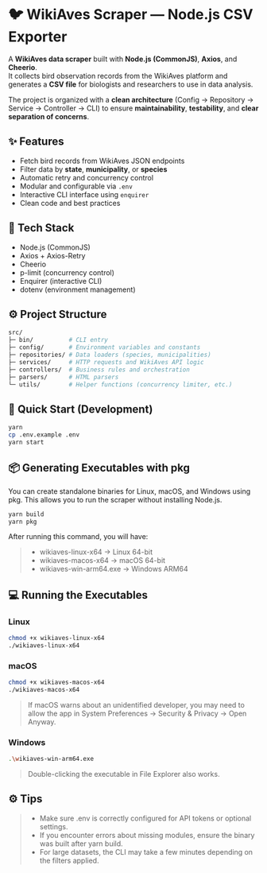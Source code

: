 # 🐦 WikiAves Scraper — Node.js CSV Exporter

A **WikiAves data scraper** built with **Node.js (CommonJS)**, **Axios**, and **Cheerio**.  
It collects bird observation records from the WikiAves platform and generates a **CSV file** for biologists and researchers to use in data analysis.

The project is organized with a **clean architecture** (Config → Repository → Service → Controller → CLI) to ensure **maintainability**, **testability**, and **clear separation of concerns**.

## ✨ Features

* Fetch bird records from WikiAves JSON endpoints
* Filter data by **state**, **municipality**, or **species**
* Automatic retry and concurrency control
* Modular and configurable via `.env`
* Interactive CLI interface using `enquirer`
* Clean code and best practices

## 🧩 Tech Stack

* Node.js (CommonJS)
* Axios + Axios-Retry
* Cheerio
* p-limit (concurrency control)
* Enquirer (interactive CLI)
* dotenv (environment management)

## ⚙️ Project Structure
```bash
src/
├─ bin/          # CLI entry
├─ config/       # Environment variables and constants
├─ repositories/ # Data loaders (species, municipalities)
├─ services/     # HTTP requests and WikiAves API logic
├─ controllers/  # Business rules and orchestration
├─ parsers/      # HTML parsers
└─ utils/        # Helper functions (concurrency limiter, etc.)
```

## 🚀 Quick Start (Development)
```bash
yarn
cp .env.example .env
yarn start
```

## 📦 Generating Executables with pkg

You can create standalone binaries for Linux, macOS, and Windows using pkg. This allows you to run the scraper without installing Node.js.

```bash
yarn build
yarn pkg
```

After running this command, you will have:

> - wikiaves-linux-x64 → Linux 64-bit
> - wikiaves-macos-x64 → macOS 64-bit
> - wikiaves-win-arm64.exe → Windows ARM64

## 💻 Running the Executables

### Linux
```bash
chmod +x wikiaves-linux-x64
./wikiaves-linux-x64
```

### macOS
```bash
chmod +x wikiaves-macos-x64
./wikiaves-macos-x64
```

> If macOS warns about an unidentified developer, you may need to allow the app in System Preferences → Security & Privacy → Open Anyway.

### Windows
```bash
.\wikiaves-win-arm64.exe
```

> Double-clicking the executable in File Explorer also works.

## ⚙️ Tips

> -  Make sure .env is correctly configured for API tokens or optional settings.
> - If you encounter errors about missing modules, ensure the binary was built after yarn build.
> - For large datasets, the CLI may take a few minutes depending on the filters applied.
